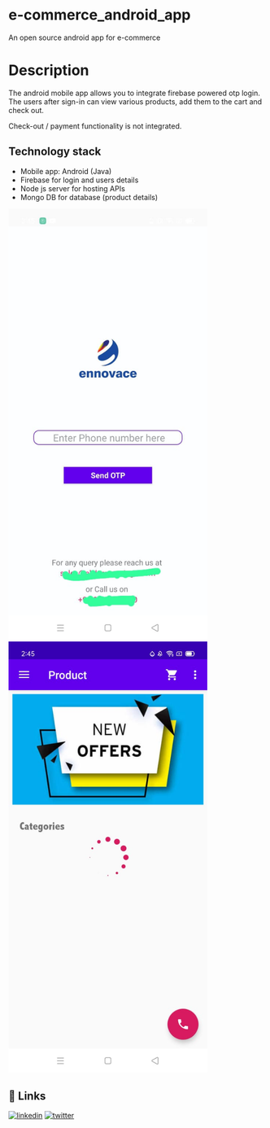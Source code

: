# e-commerce_android_app
An open source android app for e-commerce 

# Description

The android mobile app allows you to integrate firebase powered otp login. The users after sign-in can view various products, add them to the cart and check out. 

Check-out / payment functionality is not integrated.


## Technology stack

* Mobile app: Android (Java)
* Firebase for login and users details
* Node js server for hosting APIs
* Mongo DB for database (product details)

<img width="391" alt="mobile_shots" src="https://github.com/genesisPunk/e-commerce_android_app/blob/main/screenshots/login.jpg?raw=true">
<img width="391" alt="mobile_shots" src="https://github.com/genesisPunk/e-commerce_android_app/blob/main/screenshots/main_screen.jpg?raw=true">


## 🔗 Links
[![linkedin](https://img.shields.io/badge/linkedin-0A66C2?style=for-the-badge&logo=linkedin&logoColor=white)](https://www.linkedin.com/in/sahilmlk/)
[![twitter](https://img.shields.io/badge/twitter-1DA1F2?style=for-the-badge&logo=twitter&logoColor=white)](https://twitter.com/Invincible_SM)

